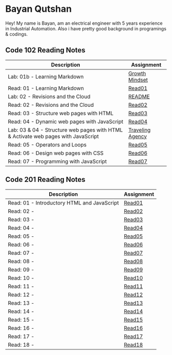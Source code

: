 # Bayan Qutshan
Hey! My name is Bayan, am an electrical engineer with 5 years experience in Industrial Automation. Also i have pretty good background in programings & codings.

## Code 102 Reading Notes 
|  Description  | Assignment    |
| ----------- | ----------- |
| Lab: 01b - Learning Markdown      | [Growth Mindset](https://bianqt.github.io/reading-notes/growthmindset)       |
| Read: 01 - Learning Markdown  | [Read01](https://bianqt.github.io/reading-notes/102/read01)      |
| Lab: 02 - Revisions and the Cloud  | [README](https://bianqt.github.io/reading-notes/)      |
| Read: 02 - Revisions and the Cloud  | [Read02](https://bianqt.github.io/reading-notes/102/read02)      |
|Read: 03 - Structure web pages with HTML | [Read03](https://bianqt.github.io/reading-notes/102/read03)      |
| Read: 04 - Dynamic web pages with JavaScript  | [Read04](https://bianqt.github.io/reading-notes/102/read04)      |
| Lab: 03 & 04 - Structure web pages with HTML & Activate web pages with JavaScript  | [Traveling Agency](https://bianqt.github.io/TravelingAgency/)      |
|Read: 05 - Operators and Loops | [Read05](https://bianqt.github.io/reading-notes/102/read05)      |
| Read: 06 - Design web pages with CSS | [Read06](https://bianqt.github.io/reading-notes/102/read06)      |
| Read: 07 - Programming with JavaScript | [Read07](https://bianqt.github.io/reading-notes/102/read07)      |


## Code 201 Reading Notes 

|  Description  | Assignment    |
| ----------- | ----------- |
| Read: 01 - Introductory HTML and JavaScript  | [Read01](https://bianqt.github.io/reading-notes/201/class01)      |
| Read: 02 -   | [Read02](https://bianqt.github.io/reading-notes/201/class02)      |
|Read: 03 -   | [Read03](https://bianqt.github.io/reading-notes/201/class03)      |
| Read: 04 -    | [Read04](https://bianqt.github.io/reading-notes/201/class04)      |
|Read: 05 -   | [Read05](https://bianqt.github.io/reading-notes/201/class05)      |
| Read: 06 -   | [Read06](https://bianqt.github.io/reading-notes/201/class06)      |
| Read: 07 -   | [Read07](https://bianqt.github.io/reading-notes/201/class07)      |
| Read: 08 -    | [Read08](https://bianqt.github.io/reading-notes/201/class08)      |
| Read: 09 -   | [Read09](https://bianqt.github.io/reading-notes/201/class09)      |
|Read: 10 -   | [Read10](https://bianqt.github.io/reading-notes/201/class10)      |
| Read: 11 -    | [Read11](https://bianqt.github.io/reading-notes/201/class11)      |
|Read: 12 -   | [Read12](https://bianqt.github.io/reading-notes/201/class12)      |
| Read: 13 -   | [Read13](https://bianqt.github.io/reading-notes/201/class13)      |
| Read: 14 -   | [Read14](https://bianqt.github.io/reading-notes/201/class14)      |
| Read: 15 -    | [Read15](https://bianqt.github.io/reading-notes/201/class15)      |
|Read: 16 -   | [Read16](https://bianqt.github.io/reading-notes/201/class16)      |
| Read: 17 -   | [Read17](https://bianqt.github.io/reading-notes/201/class17)      |
| Read: 18 -   | [Read18](https://bianqt.github.io/reading-notes/201/class18)      |